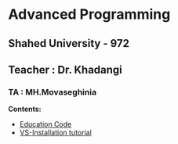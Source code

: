 # Advanced Programming
## Shahed University - 972
## Teacher : Dr. Khadangi
### TA : MH.Movaseghinia
**Contents:**

* [Education Code](https://github.com/MMovasaghi/Advanced-Programming-Csharp/tree/master/Edu.Code)
* [VS-Installation tutorial](https://github.com/MMovasaghi/Advanced-Programming-Csharp/tree/master/VS-Installation)
